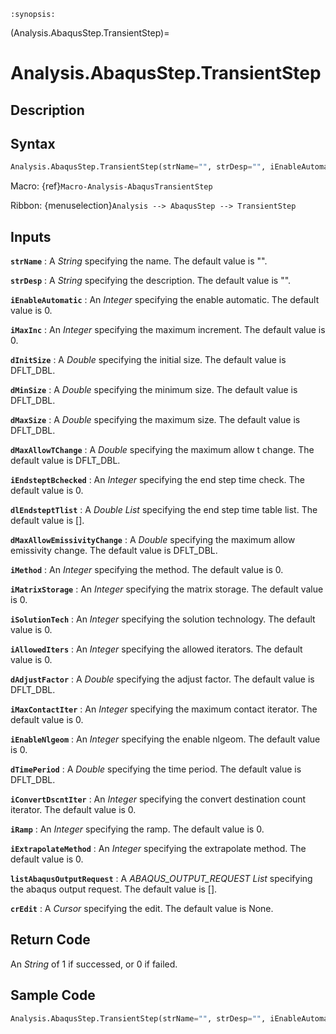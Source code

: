 ```{module} Analysis.AbaqusStep.TransientStep()
:synopsis:
```

(Analysis.AbaqusStep.TransientStep)=

# Analysis.AbaqusStep.TransientStep

## Description

## Syntax

```python
Analysis.AbaqusStep.TransientStep(strName="", strDesp="", iEnableAutomatic=0, iMaxInc=0, dInitSize=DFLT_DBL, dMinSize=DFLT_DBL, dMaxSize=DFLT_DBL, dMaxAllowTChange=DFLT_DBL, iEndsteptBchecked=0, dlEndsteptTlist=[], dMaxAllowEmissivityChange=DFLT_DBL, iMethod=0, iMatrixStorage=0, iSolutionTech=0, iAllowedIters=0, dAdjustFactor=DFLT_DBL, iMaxContactIter=0, iEnableNlgeom=0, dTimePeriod=DFLT_DBL, iConvertDscntIter=0, iRamp=0, iExtrapolateMethod=0, listAbaqusOutputRequest=[], crEdit=None)
```

Macro: {ref}`Macro-Analysis-AbaqusTransientStep`

Ribbon: {menuselection}`Analysis --> AbaqusStep --> TransientStep`

## Inputs

**`strName`**
: A _String_ specifying the name. The default value is "".

**`strDesp`**
: A _String_ specifying the description. The default value is "".

**`iEnableAutomatic`**
: An _Integer_ specifying the enable automatic. The default value is 0.

**`iMaxInc`**
: An _Integer_ specifying the maximum increment. The default value is 0.

**`dInitSize`**
: A _Double_ specifying the initial size. The default value is DFLT_DBL.

**`dMinSize`**
: A _Double_ specifying the minimum size. The default value is DFLT_DBL.

**`dMaxSize`**
: A _Double_ specifying the maximum size. The default value is DFLT_DBL.

**`dMaxAllowTChange`**
: A _Double_ specifying the maximum allow t change. The default value is DFLT_DBL.

**`iEndsteptBchecked`**
: An _Integer_ specifying the end step time check. The default value is 0.

**`dlEndsteptTlist`**
: A _Double List_ specifying the end step time table list. The default value is [].

**`dMaxAllowEmissivityChange`**
: A _Double_ specifying the maximum allow emissivity change. The default value is DFLT_DBL.

**`iMethod`**
: An _Integer_ specifying the method. The default value is 0.

**`iMatrixStorage`**
: An _Integer_ specifying the matrix storage. The default value is 0.

**`iSolutionTech`**
: An _Integer_ specifying the solution technology. The default value is 0.

**`iAllowedIters`**
: An _Integer_ specifying the allowed iterators. The default value is 0.

**`dAdjustFactor`**
: A _Double_ specifying the adjust factor. The default value is DFLT_DBL.

**`iMaxContactIter`**
: An _Integer_ specifying the maximum contact iterator. The default value is 0.

**`iEnableNlgeom`**
: An _Integer_ specifying the enable nlgeom. The default value is 0.

**`dTimePeriod`**
: A _Double_ specifying the time period. The default value is DFLT_DBL.

**`iConvertDscntIter`**
: An _Integer_ specifying the convert destination count iterator. The default value is 0.

**`iRamp`**
: An _Integer_ specifying the ramp. The default value is 0.

**`iExtrapolateMethod`**
: An _Integer_ specifying the extrapolate method. The default value is 0.

**`listAbaqusOutputRequest`**
: A _ABAQUS_OUTPUT_REQUEST List_ specifying the abaqus output request. The default value is [].

**`crEdit`**
: A _Cursor_ specifying the edit. The default value is None.

## Return Code

An _String_ of 1 if successed, or 0 if failed.

## Sample Code

```python
Analysis.AbaqusStep.TransientStep(strName="", strDesp="", iEnableAutomatic=0, iMaxInc=0, dInitSize=DFLT_DBL, dMinSize=DFLT_DBL, dMaxSize=DFLT_DBL, dMaxAllowTChange=DFLT_DBL, iEndsteptBchecked=0, dlEndsteptTlist=[], dMaxAllowEmissivityChange=DFLT_DBL, iMethod=0, iMatrixStorage=0, iSolutionTech=0, iAllowedIters=0, dAdjustFactor=DFLT_DBL, iMaxContactIter=0, iEnableNlgeom=0, dTimePeriod=DFLT_DBL, iConvertDscntIter=0, iRamp=0, iExtrapolateMethod=0, listAbaqusOutputRequest=[], crEdit=None)
```
